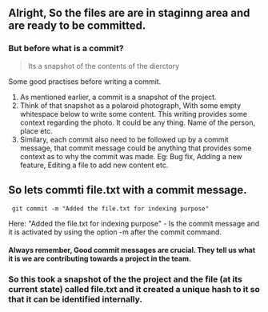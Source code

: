 ## Alright, So the files are are in staginng area and are ready to be committed.

### But before what is a commit?
> Its a snapshot of the contents of the dierctory

Some good practises before writing a commit.
1. As mentioned earlier, a commit is a snapshot of the project.
2. Think of that snapshot as a polaroid photograph, With some empty whitespace below to write some content. This writing provides some context regarding the photo. It could be any thing. Name of the person, place etc.
3. Similary, each commit also need to be followed up by a commit message, that commit message could be anything that provides some context as to why the commit was made. Eg: Bug fix, Adding a new feature, Editing a file to add new content etc.

## So lets commti file.txt with a commit message.

```
 git commit -m "Added the file.txt for indexing purpose"
```
Here:
"Added the file.txt for indexing purpose" - Is the commit message and it is activated by using the option -m after the commit command.

#### Always remember, Good commit messages are crucial. They tell us what it is we are contributing towards a project in the team.

### So this took a snapshot of the the project and the file (at its current state) called file.txt and it created a unique hash to it so that it can be identified internally.